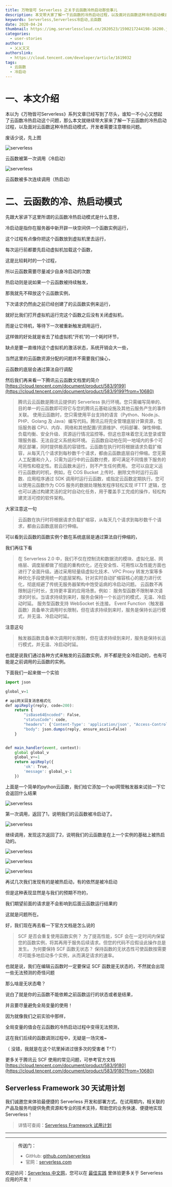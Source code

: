 ```yaml
---
title: 万物皆可 Serverless 之关于云函数冷热启动那些事儿
description: 本文带大家了解一下云函数的冷热启动过程，以及面对云函数这种冷热启动模式，开发者需要注意哪些问题。
keywords: Serverless,Serverless冷启动,云函数
date: 2020-04-24
thumbnail: https://img.serverlesscloud.cn/2020523/1590217244198-16200.jpg
categories:
  - user-stories
authors:
  - 乂乂又又
authorslink:
  - https://cloud.tencent.com/developer/article/1619032
tags:
  - 云函数
  - 冷启动
---
```


# **一、本文介绍**

本以为《万物皆可Serverless》系列文章已经写到了尽头，谁知一不小心又想起了云函数冷热启动这个问题，那么本文就继续带大家来了解一下云函数的冷热启动过程，以及面对云函数这种冷热启动模式，开发者需要注意哪些问题。

废话少说，先上图

![serverless](https://img.serverlesscloud.cn/2020523/1590217244160-16200.jpg)

云函数被第一次调用（冷启动）

![serverless](https://img.serverlesscloud.cn/2020523/1590217244159-16200.jpg)

云函数被多次连续调用（热启动）

# **二、云函数的冷、热启动模式**

先跟大家讲下这里所谓的云函数冷热启动模式是什么意思，

冷启动是指你在服务器中新开辟一块空间供一个函数实例运行，

这个过程有点像你把这个函数放到虚拟机里去运行，

每次运行前都要先启动虚拟机加载这个函数，

这是比较耗时的一个过程，

所以云函数需要尽量减少自身冷启动的次数

热启动则是说如果一个云函数被持续触发，

那我就先不释放这个云函数实例，

下次请求仍然由之前已经创建了的云函数实例来运行，

就好比我们打开虚拟机运行完这个函数之后没有关闭虚拟机，

而是让它待机，等待下一次被重新触发调用运行，

这样做的好处就是省去了给虚拟机“开机”的一个耗时环节，

缺点是要一直维持这个虚拟机的激活状态，系统开销会大一些，

当然这里的云函数资源分配的问题并不需要我们操心，

云函数的底层会通过算法自行调配

然后我们再来看一下腾讯云云函数文档里的简介 [https://cloud.tencent.com/document/product/583/9199](https://cloud.tencent.com/document/product/583/9199?from=10680)

> 腾讯云云函数是腾讯云提供的 Serverless 执行环境。您只需编写简单的、目的单一的云函数即可将它与您的腾讯云基础设施及其他云服务产生的事件关联。
> 使用云函数时，您只需使用平台支持的语言（Python、Node.js、PHP、Golang 及  Java）编写代码。腾讯云将完全管理底层计算资源，包括服务器  CPU、内存、网络和其他配置/资源维护、代码部署、弹性伸缩、负载均衡、安全升级、资源运行情况监控等。但这也意味着您无法登录或管理服务器、无法自定义系统和环境。
> 云函数自动地在同一地域内的多个可用区部署，同时提供极高的容错性。云函数在执行时将根据请求负载扩缩容，从每天几个请求到每秒数千个请求，都由云函数底层自行伸缩。您无需人工配置和介入，只需为运行中的云函数付费，即可满足不同情景下服务的可用性和稳定性。若云函数未运行，则不产生任何费用。
> 您可以自定义运行云函数的时机，例如，在 COS Bucket 上传时、删除文件时运行云函数、应用程序通过 SDK  调用时运行云函数，或指定云函数定期执行。您可以使用云函数作为 COS 服务的数据处理触发程序轻松实现 IFTTT  逻辑，您也可以通过构建灵活的定时自动化任务，用于覆盖手工完成的操作，轻松构建灵活可控的软件架构。

大家注意这一句

> 云函数在执行时将根据请求负载扩缩容，从每天几个请求到每秒数千个请求，都由云函数底层自行伸缩。

可以看到云函数的函数实例个数在系统底层是通过算法自行伸缩的，

我们再往下看

> 在 Serverless 2.0  中，我们不仅在控制流和数据流的模块、虚拟化层、网络层、调度层都做了彻底的重构优化，还在安全性、可用性以及性能方面也进行了全面升级。通过采用轻量级虚拟化技术、VPC  Proxy 转发方案等多种优化手段使用统一的底层架构。针对实时自动扩缩容核心的能力进行优化，彻底规避了传统无服务器架构中饱受诟病的冷启动问题。
> 云函数不再限制运行时长，支持更丰富的应用场景。例如：
> 服务型函数不限制单次请求的时长。当请求持续到来时，服务会保持一个长运行的模式，无温、冷启动时延。
> 服务型函数支持 WebSocket 长连接。
> Event Function（触发器函数）具备单次调用时长限制，但在请求持续到来时，服务是保持长运行模式，并无温、冷启动时延。

注意这句

> 触发器函数具备单次调用时长限制，但在请求持续到来时，服务是保持长运行模式，并无温、冷启动时延。

也就是说我们通过各种方式来触发的云函数实例，并不都是完全冷启动的，也有可能是之前调用的云函数的实例。

下面我们一起来做一个实验

```javascript
import json

global_v=1

# api网关回复消息格式化
def apiReply(reply, code=200):
    return {
        "isBase64Encoded": False,
        "statusCode": code,
        "headers": {'Content-Type': 'application/json', "Access-Control-Allow-Origin": "*"},
        "body": json.dumps(reply, ensure_ascii=False)
    }


def main_handler(event, context):
    global global_v
    global_v+=1
    return apiReply({
        'ok': True,
        'message': global_v-1
    })
```

上面是一个简单的python云函数，我们给它添加一个api网管触发器来试验一下它会返回什么结果

![serverless](https://img.serverlesscloud.cn/2020523/1590217244158-16200.jpg)

第一次调用，返回了1，说明我们的云函数被冷启动了。

![serverless](https://img.serverlesscloud.cn/2020523/1590217244158-16200.jpg)

继续调用，发现这次返回了2，说明我们的云函数是在上一个实例的基础上被热启动的。

![serverless](https://img.serverlesscloud.cn/2020523/1590217244160-16200.jpg)

![serverless](https://img.serverlesscloud.cn/2020523/1590217244157-16200.jpg)

![serverless](https://img.serverlesscloud.cn/2020523/1590217826454-16202.jpg)

再试几次我们发现有的是被热启动，有的依然是被冷启动

但是这种表现显然是与我们的预期不符的，

我们期望前面的请求是不会影响到后面云函数运行结果的

这就是问题所在。

好，我们现在再去看一下官方文档是怎么说的

> SCF 是否会重复使用函数实例？
> 为了提高性能，SCF 会在一定时间内保留您的函数实例，将其再用于服务后续请求。但您的代码不应假设此操作总是发生。
> 为何要保持 SCF 函数无状态？
> 保持函数的无状态性可使函数按需要尽可能多地启动多个实例，从而满足请求的速率。

也就是说，我们在编辑云函数时一定要保证 SCF 函数是无状态的，不然就会出现一些无法预测的奇怪问题

那么啥是无状态嘞？

说白了就是你的云函数不能依赖之前函数运行的状态或者是结果，

并且要尽量避免全局变量的使用！

因为就像我们之前实验中那样，

全局变量的值会在云函数的冷热启动过程中变得无法预测，

这在我们后续的函数调测过程中，无疑是一场灾难~

（ 没错，我就是在这个坑里掉进过很多次的受害者 T^T）

更多关于腾讯云 SCF 使用的常见问题，可参考官方文档 [https://cloud.tencent.com/document/product/583/9180](https://cloud.tencent.com/document/product/583/9180?from=10680)

## Serverless Framework 30 天试用计划

我们诚邀您来体验最便捷的 Serverless 开发和部署方式。在试用期内，相关联的产品及服务均提供免费资源和专业的技术支持，帮助您的业务快速、便捷地实现 Serverless！

> 详情可查阅：[Serverless Framework 试用计划](https://cloud.tencent.com/document/product/1154/38792)

---
<div id='scf-deploy-iframe-or-md'></div>

---

> **传送门：**
> - GitHub: [github.com/serverless](https://github.com/serverless/serverless/blob/master/README_CN.md)
> - 官网：[serverless.com](https://serverless.com/)

欢迎访问：[Serverless 中文网](https://serverlesscloud.cn/)，您可以在 [最佳实践](https://serverlesscloud.cn/best-practice) 里体验更多关于 Serverless 应用的开发！
